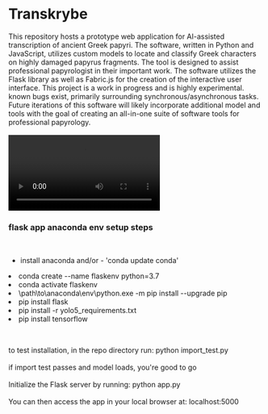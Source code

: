 # Transkrybe

This repository hosts a prototype web application for AI-assisted transcription of ancient Greek papyri. The software, written in Python and JavaScript, utilizes custom models to locate and classify Greek characters on 
highly damaged papyrus fragments. The tool is designed to assist professional papyrologist in their important work. The software utilizes the Flask library as well as Fabric.js for the creation of the interactive 
user interface. This project is a work in progress and is highly experimental. known bugs exist, primarily surrounding synchronous/asynchronous tasks. Future iterations of this software will likely incorporate 
additional model and tools with the goal of creating an all-in-one suite of software tools for professional papyrology.  
<br>
<video autoplay>
  <source src="transkrybe.mp4" type="video/mp4" />
</video>

<h3>flask app anaconda env setup steps</h3>
<br>
<p>
<ul>
<li>install anaconda and/or - 'conda update conda'</ul>
<li>conda create --name flaskenv python=3.7</ul>
<li>conda activate flaskenv</ul>
<li>\path\to\anaconda\env\python.exe -m pip install --upgrade pip</ul>
<li>pip install flask</ul>
<li>pip install -r yolo5_requirements.txt</ul>
<li>pip install tensorflow</ul>
</ul>
</p>
<br>
<p>
to test installation, in the repo directory run: python import_test.py
<br><br>
if import test passes and model loads, you're good to go
<br><br>
Initialize the Flask server by running: python app.py                  
<br><br>
You can then access the app in your local browser at: localhost:5000
</p>                   
